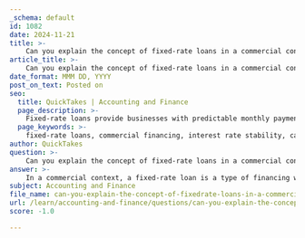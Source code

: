 ```yaml
---
_schema: default
id: 1082
date: 2024-11-21
title: >-
    Can you explain the concept of fixed-rate loans in a commercial context?
article_title: >-
    Can you explain the concept of fixed-rate loans in a commercial context?
date_format: MMM DD, YYYY
post_on_text: Posted on
seo:
  title: QuickTakes | Accounting and Finance
  page_description: >-
    Fixed-rate loans provide businesses with predictable monthly payments, risk management against interest rate fluctuations, and various terms for repayment, making them an essential tool for financial stability in commercial contexts.
  page_keywords: >-
    fixed-rate loans, commercial financing, interest rate stability, cash flow management, risk management, loan terms, predictability, cost considerations, commercial mortgages, equipment financing
author: QuickTakes
question: >-
    Can you explain the concept of fixed-rate loans in a commercial context?
answer: >-
    In a commercial context, a fixed-rate loan is a type of financing where the interest rate remains constant throughout the entire term of the loan. This stability allows borrowers to predict their future payments with accuracy, as their monthly obligations will not fluctuate due to changes in market interest rates. This characteristic is particularly beneficial for businesses that require consistent cash flow management and budgeting.\n\n### Key Features of Fixed-Rate Loans:\n\n1. **Predictability**: Borrowers can plan their finances more effectively since the payment amount remains unchanged. This predictability is crucial for businesses that need to manage their operating costs and cash flow.\n\n2. **Risk Management**: Fixed-rate loans carry lower risk compared to variable-rate loans, which can fluctuate with market conditions. For businesses, this means they are protected from potential increases in interest rates that could arise during the loan term.\n\n3. **Loan Terms**: Fixed-rate loans can come with various repayment terms, often ranging from 10 to 30 years. This flexibility allows businesses to choose a term that aligns with their financial strategy and repayment capacity.\n\n4. **Cost Considerations**: While fixed rates provide stability, they may be higher than initial variable rates. However, the trade-off is the assurance that payments will not increase over time, which can be a significant advantage in a rising interest rate environment.\n\n5. **Common Uses**: Fixed-rate loans are commonly used for various purposes, including commercial mortgages, equipment financing, and other long-term investments. They are particularly popular among small businesses looking to secure financing without the uncertainty of fluctuating rates.\n\nIn summary, fixed-rate loans are a vital tool for businesses seeking financial stability and predictability in their loan repayments. By locking in an interest rate, borrowers can effectively manage their financial obligations and mitigate the risks associated with interest rate volatility.
subject: Accounting and Finance
file_name: can-you-explain-the-concept-of-fixedrate-loans-in-a-commercial-context.md
url: /learn/accounting-and-finance/questions/can-you-explain-the-concept-of-fixedrate-loans-in-a-commercial-context
score: -1.0

---
```


&nbsp;